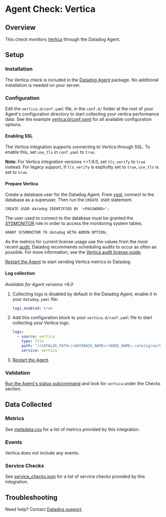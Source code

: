 # Agent Check: Vertica

## Overview

This check monitors [Vertica][1] through the Datadog Agent.

## Setup

### Installation

The Vertica check is included in the [Datadog Agent][2] package. No additional installation is needed on your server.

### Configuration

Edit the `vertica.d/conf.yaml` file, in the `conf.d/` folder at the root of your Agent's configuration directory to start collecting your vertica performance data. See the example [vertica.d/conf.yaml][3] for all available configuration options.

#### Enabling SSL

The Vertica integration supports connecting to Vertica through SSL. To enable this, set `use_tls` in `conf.yaml` to `true`. 

**Note**: For Vertica integration versions <=1.9.0, set `tls_verify` to `true` instead. For legacy support, if `tls_verify` is explicitly set to `true`, `use_tls` is set to `true`.

#### Prepare Vertica

Create a database user for the Datadog Agent. From [vsql][4], connect to the database as a superuser. Then run the `CREATE USER` statement.

```text
CREATE USER datadog IDENTIFIED BY '<PASSWORD>';
```

The user used to connect to the database must be granted the [SYSMONITOR][5] role in order to access the monitoring system tables.

```text
GRANT SYSMONITOR TO datadog WITH ADMIN OPTION;
```

As the metrics for current license usage use the values from the most recent [audit][6], Datadog recommends scheduling audits to occur as often as possible. For more information, see the [Vertica audit license guide][7].

[Restart the Agent][8] to start sending Vertica metrics to Datadog.

#### Log collection

_Available for Agent versions >6.0_

1. Collecting logs is disabled by default in the Datadog Agent, enable it in your `datadog.yaml` file:

    ```yaml
    logs_enabled: true
    ```

2. Add this configuration block to your `vertica.d/conf.yaml` file to start collecting your Vertica logs:

    ```yaml
    logs:
      - source: vertica
        type: file
        path: "/<CATALOG_PATH>/<DATABASE_NAME>/<NODE_NAME>_catalog/vertica.log"
        service: vertica
    ```

3. [Restart the Agent][8].

### Validation

[Run the Agent's status subcommand][9] and look for `vertica` under the Checks section.

## Data Collected

### Metrics

See [metadata.csv][10] for a list of metrics provided by this integration.

### Events

Vertica does not include any events.

### Service Checks

See [service_checks.json][11] for a list of service checks provided by this integration.

## Troubleshooting

Need help? Contact [Datadog support][12].


[1]: https://www.vertica.com
[2]: https://app.khulnasoft.com/account/settings/agent/latest
[3]: https://github.com/KhulnaSoft/integrations-core/blob/master/vertica/khulnasoft_checks/vertica/data/conf.yaml.example
[4]: https://www.vertica.com/docs/9.2.x/HTML/Content/Authoring/Glossary/vsql.htm
[5]: https://www.vertica.com/docs/9.2.x/HTML/Content/Authoring/AdministratorsGuide/DBUsersAndPrivileges/Roles/SYSMONITORROLE.htm
[6]: https://www.vertica.com/docs/9.2.x/HTML/Content/Authoring/SQLReferenceManual/Functions/VerticaFunctions/LicenseManagement/AUDIT_LICENSE_SIZE.htm
[7]: https://www.vertica.com/docs/9.2.x/HTML/Content/Authoring/AdministratorsGuide/Licensing/MonitoringDatabaseSizeForLicenseCompliance.htm
[8]: https://docs.khulnasoft.com/agent/guide/agent-commands/?#start-stop-and-restart-the-agent
[9]: https://docs.khulnasoft.com/agent/guide/agent-commands/?#agent-status-and-information
[10]: https://github.com/KhulnaSoft/integrations-core/blob/master/vertica/metadata.csv
[11]: https://github.com/KhulnaSoft/integrations-core/blob/master/vertica/assets/service_checks.json
[12]: https://docs.khulnasoft.com/help/
